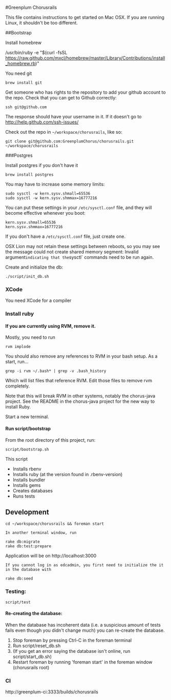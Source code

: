 #Greenplum Chorusrails

This file contains instructions to get started on Mac OSX.  If you are running Linux, it shouldn't be too different.

##Bootstrap

Install homebrew

  /usr/bin/ruby -e "$(curl -fsSL https://raw.github.com/mxcl/homebrew/master/Library/Contributions/install_homebrew.rb)"

You need git

    brew install git

Get someone who has rights to the repository to add your github account to the repo.
Check that you can get to Github correctly:

    ssh git@github.com
The response should have your username in it.  If it doesn't go to http://help.github.com/ssh-issues/

Check out the repo in `~/workspace/chorusrails`, like so:

    git clone git@github.com:GreenplumChorus/chorusrails.git ~/workspace/chorusrails

###Postgres

Install postgres if you don't have it

    brew install postgres

You may have to increase some memory limits:

    sudo sysctl -w kern.sysv.shmall=65536
    sudo sysctl -w kern.sysv.shmmax=16777216

You can put these settings in your `/etc/sysctl.conf` file, and they will become effective whenever you boot:

    kern.sysv.shmall=65536
    kern.sysv.shmmax=16777216

If you don't have a `/etc/sysctl.conf` file, just create one.

OSX Lion may not retain these settings between reboots, so you may see the message
could not create shared memory segment: Invalid argument` indicating that the `sysctl` commands need to be run again.

Create and initialize the db:

    ./script/init_db.sh

### XCode

You need XCode for a compiler

### Install ruby

#### If you are currently using RVM, remove it.

Mostly, you need to run

    rvm implode

You should also remove any references to RVM in your bash setup.  As a start, run...

    grep -i rvm ~/.bash* | grep -v .bash_history

Which will list files that reference RVM.  Edit those files to remove rvm completely.

Note that this will break RVM in other systems, notably the chorus-java project.  See the README in the chorus-java project for the new way to install Ruby.

Start a new terminal.

#### Run script/bootstrap

From the root directory of this project, run:

    script/bootstrap.sh

This script

* Installs rbenv
* Installs ruby (at the version found in .rbenv-version)
* Installs bundler
* Installs gems
* Creates databases
* Runs tests

## Development

    cd ~/workspace/chorusrails && foreman start

    In another terminal window, run

    rake db:migrate
    rake db:test:prepare

Application will be on http://localhost:3000

    If you cannot log in as edcadmin, you first need to initialize the it in the database with

    rake db:seed

### Testing:

    script/test

#### Re-creating the database:

When the database has incoherent data (i.e. a suspicious amount of tests fails even though you didn't change much) you can re-create the database.

1. Stop foreman by pressing Ctrl-C in the foreman terminal    
2. Run script/reset_db.sh
3. (If you get an error saying the database isn't online, run script/start_db.sh)
4. Restart foreman by running 'foreman start' in the foreman window (chorusrails root)

### CI

http://greenplum-ci:3333/builds/chorusrails
